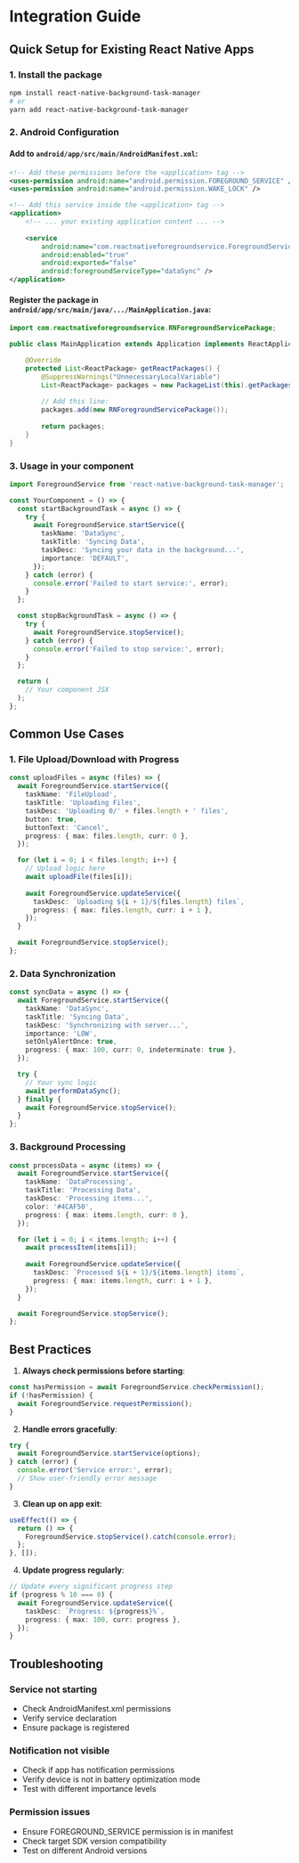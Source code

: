# Integration Guide

## Quick Setup for Existing React Native Apps

### 1. Install the package

```bash
npm install react-native-background-task-manager
# or
yarn add react-native-background-task-manager
```

### 2. Android Configuration

#### Add to `android/app/src/main/AndroidManifest.xml`:

```xml
<!-- Add these permissions before the <application> tag -->
<uses-permission android:name="android.permission.FOREGROUND_SERVICE" />
<uses-permission android:name="android.permission.WAKE_LOCK" />

<!-- Add this service inside the <application> tag -->
<application>
    <!-- ... your existing application content ... -->
    
    <service
        android:name="com.reactnativeforegroundservice.ForegroundService"
        android:enabled="true"
        android:exported="false"
        android:foregroundServiceType="dataSync" />
</application>
```

#### Register the package in `android/app/src/main/java/.../MainApplication.java`:

```java
import com.reactnativeforegroundservice.RNForegroundServicePackage;

public class MainApplication extends Application implements ReactApplication {

    @Override
    protected List<ReactPackage> getReactPackages() {
        @SuppressWarnings("UnnecessaryLocalVariable")
        List<ReactPackage> packages = new PackageList(this).getPackages();
        
        // Add this line:
        packages.add(new RNForegroundServicePackage());
        
        return packages;
    }
}
```

### 3. Usage in your component

```typescript
import ForegroundService from 'react-native-background-task-manager';

const YourComponent = () => {
  const startBackgroundTask = async () => {
    try {
      await ForegroundService.startService({
        taskName: 'DataSync',
        taskTitle: 'Syncing Data',
        taskDesc: 'Syncing your data in the background...',
        importance: 'DEFAULT',
      });
    } catch (error) {
      console.error('Failed to start service:', error);
    }
  };

  const stopBackgroundTask = async () => {
    try {
      await ForegroundService.stopService();
    } catch (error) {
      console.error('Failed to stop service:', error);
    }
  };

  return (
    // Your component JSX
  );
};
```

## Common Use Cases

### 1. File Upload/Download with Progress

```typescript
const uploadFiles = async (files) => {
  await ForegroundService.startService({
    taskName: 'FileUpload',
    taskTitle: 'Uploading Files',
    taskDesc: 'Uploading 0/' + files.length + ' files',
    button: true,
    buttonText: 'Cancel',
    progress: { max: files.length, curr: 0 },
  });

  for (let i = 0; i < files.length; i++) {
    // Upload logic here
    await uploadFile(files[i]);
    
    await ForegroundService.updateService({
      taskDesc: `Uploading ${i + 1}/${files.length} files`,
      progress: { max: files.length, curr: i + 1 },
    });
  }

  await ForegroundService.stopService();
};
```

### 2. Data Synchronization

```typescript
const syncData = async () => {
  await ForegroundService.startService({
    taskName: 'DataSync',
    taskTitle: 'Syncing Data',
    taskDesc: 'Synchronizing with server...',
    importance: 'LOW',
    setOnlyAlertOnce: true,
    progress: { max: 100, curr: 0, indeterminate: true },
  });

  try {
    // Your sync logic
    await performDataSync();
  } finally {
    await ForegroundService.stopService();
  }
};
```

### 3. Background Processing

```typescript
const processData = async (items) => {
  await ForegroundService.startService({
    taskName: 'DataProcessing',
    taskTitle: 'Processing Data',
    taskDesc: 'Processing items...',
    color: '#4CAF50',
    progress: { max: items.length, curr: 0 },
  });

  for (let i = 0; i < items.length; i++) {
    await processItem(items[i]);
    
    await ForegroundService.updateService({
      taskDesc: `Processed ${i + 1}/${items.length} items`,
      progress: { max: items.length, curr: i + 1 },
    });
  }

  await ForegroundService.stopService();
};
```

## Best Practices

1. **Always check permissions before starting**:
```typescript
const hasPermission = await ForegroundService.checkPermission();
if (!hasPermission) {
  await ForegroundService.requestPermission();
}
```

2. **Handle errors gracefully**:
```typescript
try {
  await ForegroundService.startService(options);
} catch (error) {
  console.error('Service error:', error);
  // Show user-friendly error message
}
```

3. **Clean up on app exit**:
```typescript
useEffect(() => {
  return () => {
    ForegroundService.stopService().catch(console.error);
  };
}, []);
```

4. **Update progress regularly**:
```typescript
// Update every significant progress step
if (progress % 10 === 0) {
  await ForegroundService.updateService({
    taskDesc: `Progress: ${progress}%`,
    progress: { max: 100, curr: progress },
  });
}
```

## Troubleshooting

### Service not starting
- Check AndroidManifest.xml permissions
- Verify service declaration
- Ensure package is registered

### Notification not visible
- Check if app has notification permissions
- Verify device is not in battery optimization mode
- Test with different importance levels

### Permission issues
- Ensure FOREGROUND_SERVICE permission is in manifest
- Check target SDK version compatibility
- Test on different Android versions
